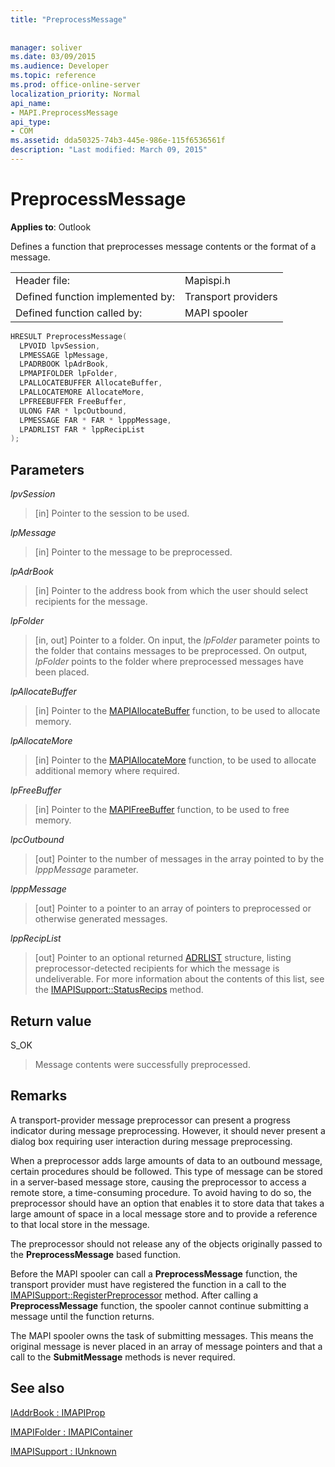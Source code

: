 ```yaml
---
title: "PreprocessMessage"
 
 
manager: soliver
ms.date: 03/09/2015
ms.audience: Developer
ms.topic: reference
ms.prod: office-online-server
localization_priority: Normal
api_name:
- MAPI.PreprocessMessage
api_type:
- COM
ms.assetid: dda50325-74b3-445e-986e-115f6536561f
description: "Last modified: March 09, 2015"
---
```


# PreprocessMessage

  
  
**Applies to**: Outlook 
  
Defines a function that preprocesses message contents or the format of a message.
  
|||
|:-----|:-----|
|Header file:  <br/> |Mapispi.h  <br/> |
|Defined function implemented by:  <br/> |Transport providers  <br/> |
|Defined function called by:  <br/> |MAPI spooler  <br/> |
   
```cpp
HRESULT PreprocessMessage(
  LPVOID lpvSession,
  LPMESSAGE lpMessage,
  LPADRBOOK lpAdrBook,
  LPMAPIFOLDER lpFolder,
  LPALLOCATEBUFFER AllocateBuffer,
  LPALLOCATEMORE AllocateMore,
  LPFREEBUFFER FreeBuffer,
  ULONG FAR * lpcOutbound,
  LPMESSAGE FAR * FAR * lpppMessage,
  LPADRLIST FAR * lppRecipList
);
```

## Parameters

 _lpvSession_
  
> [in] Pointer to the session to be used. 
    
 _lpMessage_
  
> [in] Pointer to the message to be preprocessed. 
    
 _lpAdrBook_
  
> [in] Pointer to the address book from which the user should select recipients for the message. 
    
 _lpFolder_
  
> [in, out] Pointer to a folder. On input, the  _lpFolder_ parameter points to the folder that contains messages to be preprocessed. On output,  _lpFolder_ points to the folder where preprocessed messages have been placed. 
    
 _lpAllocateBuffer_
  
> [in] Pointer to the [MAPIAllocateBuffer](mapiallocatebuffer.md) function, to be used to allocate memory. 
    
 _lpAllocateMore_
  
> [in] Pointer to the [MAPIAllocateMore](mapiallocatemore.md) function, to be used to allocate additional memory where required. 
    
 _lpFreeBuffer_
  
> [in] Pointer to the [MAPIFreeBuffer](mapifreebuffer.md) function, to be used to free memory. 
    
 _lpcOutbound_
  
> [out] Pointer to the number of messages in the array pointed to by the  _lpppMessage_ parameter. 
    
 _lpppMessage_
  
> [out] Pointer to a pointer to an array of pointers to preprocessed or otherwise generated messages. 
    
 _lppRecipList_
  
> [out] Pointer to an optional returned [ADRLIST](adrlist.md) structure, listing preprocessor-detected recipients for which the message is undeliverable. For more information about the contents of this list, see the [IMAPISupport::StatusRecips](imapisupport-statusrecips.md) method. 
    
## Return value

S_OK
  
> Message contents were successfully preprocessed.
    
## Remarks

A transport-provider message preprocessor can present a progress indicator during message preprocessing. However, it should never present a dialog box requiring user interaction during message preprocessing. 
  
When a preprocessor adds large amounts of data to an outbound message, certain procedures should be followed. This type of message can be stored in a server-based message store, causing the preprocessor to access a remote store, a time-consuming procedure. To avoid having to do so, the preprocessor should have an option that enables it to store data that takes a large amount of space in a local message store and to provide a reference to that local store in the message. 
  
The preprocessor should not release any of the objects originally passed to the **PreprocessMessage** based function. 
  
Before the MAPI spooler can call a **PreprocessMessage** function, the transport provider must have registered the function in a call to the [IMAPISupport::RegisterPreprocessor](imapisupport-registerpreprocessor.md) method. After calling a **PreprocessMessage** function, the spooler cannot continue submitting a message until the function returns. 
  
The MAPI spooler owns the task of submitting messages. This means the original message is never placed in an array of message pointers and that a call to the **SubmitMessage** methods is never required. 
  
## See also



[IAddrBook : IMAPIProp](iaddrbookimapiprop.md)
  
[IMAPIFolder : IMAPIContainer](imapifolderimapicontainer.md)
  
[IMAPISupport : IUnknown](imapisupportiunknown.md)

